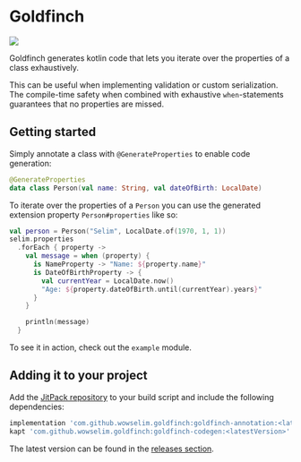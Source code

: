 # Goldfinch
[![](https://jitpack.io/v/wowselim/goldfinch.svg)](https://jitpack.io/#wowselim/goldfinch)

Goldfinch generates kotlin code that lets you iterate
over the properties of a class exhaustively.

This can be useful when implementing validation
or custom serialization. The compile-time safety when combined
with exhaustive `when`-statements guarantees that no
properties are missed.

## Getting started
Simply annotate a class with `@GenerateProperties` to
enable code generation:
```kotlin
@GenerateProperties
data class Person(val name: String, val dateOfBirth: LocalDate)
```
To iterate over the properties of a `Person` you can
use the generated extension property `Person#properties`
like so:
```kotlin
val person = Person("Selim", LocalDate.of(1970, 1, 1))
selim.properties
  .forEach { property ->
    val message = when (property) {
      is NameProperty -> "Name: ${property.name}"
      is DateOfBirthProperty -> {
        val currentYear = LocalDate.now()
        "Age: ${property.dateOfBirth.until(currentYear).years}"
      }
    }

    println(message)
  }
```

To see it in action, check out the `example` module.

## Adding it to your project
Add the
[JitPack repository](https://jitpack.io/#wowselim/goldfinch)
to your build script and include the following dependencies:

```groovy
implementation 'com.github.wowselim.goldfinch:goldfinch-annotation:<latestVersion>'
kapt 'com.github.wowselim.goldfinch:goldfinch-codegen:<latestVersion>'
```

The latest version can be found in the
[releases section](https://github.com/wowselim/goldfinch/releases/latest).
